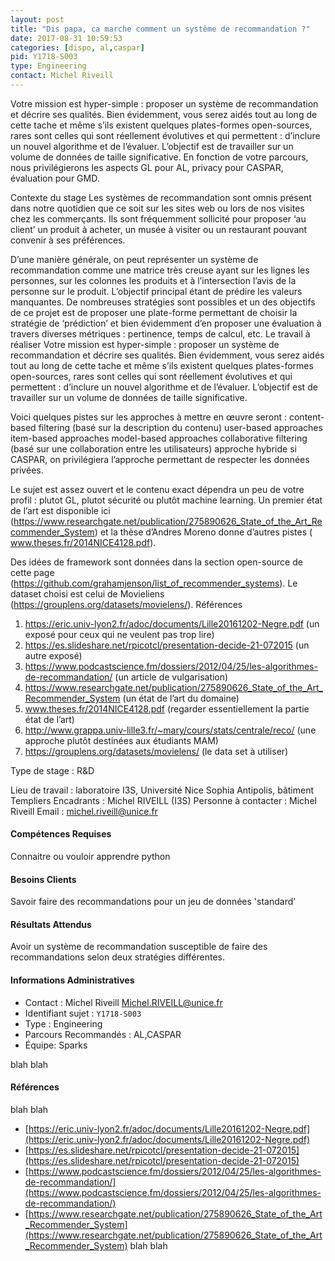 ```yaml
---
layout: post
title: "Dis papa, ca marche comment un système de recommandation ?"
date: 2017-08-31 10:59:53
categories: [dispo, al,caspar]
pid: Y1718-S003
type: Engineering
contact: Michel Riveill
---
```

       
Votre mission est hyper-simple : proposer un système de recommandation et décrire ses qualités. Bien évidemment, vous serez aidés tout au long de cette tache et même s’ils existent quelques plates-formes open-sources, rares sont celles qui sont réellement évolutives et qui permettent : d’inclure un nouvel algorithme et de l’évaluer. L’objectif est de travailler sur un volume de données de taille significative. En fonction de votre parcours, nous privilégierons les aspects GL pour AL, privacy pour CASPAR, évaluation pour GMD.

Contexte du stage 
Les systèmes de recommandation sont omnis présent dans notre quotidien que ce soit sur les sites web ou lors de nos visites chez les commerçants. Ils sont fréquemment sollicité pour proposer ‘au client’ un produit à acheter, un musée à visiter ou un restaurant pouvant convenir à ses préférences.

D’une manière générale, on peut représenter un système de recommandation comme une matrice très creuse ayant sur les lignes les personnes, sur les colonnes les produits et à l’intersection l’avis de la personne sur le produit. L’objectif principal étant de prédire les valeurs manquantes. De nombreuses stratégies sont possibles et un des objectifs de ce projet est de proposer une plate-forme permettant de choisir la stratégie de ‘prédiction’ et bien évidemment d’en proposer une évaluation à travers diverses métriques : pertinence, temps de calcul, etc.
Le travail à réaliser
Votre mission est hyper-simple : proposer un système de recommandation et décrire ses qualités. Bien évidemment, vous serez aidés tout au long de cette tache et même s’ils existent quelques plates-formes open-sources, rares sont celles qui sont réellement évolutives et qui permettent : d’inclure un nouvel algorithme et de l’évaluer. L’objectif est de travailler sur un volume de données de taille significative.

Voici quelques pistes sur les approches à mettre en œuvre seront :
content-based filtering (basé sur la description du contenu)
user-based approaches
item-based approaches
model-based approaches
collaborative filtering (basé sur une collaboration entre les utilisateurs)
approche hybride
si CASPAR, on privilégiera l’approche permettant de respecter les données privées.

Le sujet est assez ouvert et le contenu exact dépendra un peu de votre profil : plutot GL, plutot sécurité ou plutôt machine learning. Un premier état de l’art est disponible ici (https://www.researchgate.net/publication/275890626_State_of_the_Art_Recommender_System) et la thèse d’Andres Moreno donne d’autres pistes ( www.theses.fr/2014NICE4128.pdf). 

Des idées de framework sont données dans la section open-source de cette page (https://github.com/grahamjenson/list_of_recommender_systems). Le dataset choisi est celui de Movieliens (https://grouplens.org/datasets/movielens/). 
Références
1. https://eric.univ-lyon2.fr/adoc/documents/Lille20161202-Negre.pdf (un exposé pour ceux qui ne veulent pas trop lire)
2. https://es.slideshare.net/rpicotcl/presentation-decide-21-072015 (un autre exposé)
3. https://www.podcastscience.fm/dossiers/2012/04/25/les-algorithmes-de-recommandation/ (un article de vulgarisation)
4. https://www.researchgate.net/publication/275890626_State_of_the_Art_Recommender_System (un état de l’art du domaine)
5. www.theses.fr/2014NICE4128.pdf (regarder essentiellement la partie état de l’art)
6. http://www.grappa.univ-lille3.fr/~mary/cours/stats/centrale/reco/ (une approche plutôt destinées aux étudiants MAM)
7. https://grouplens.org/datasets/movielens/ (le data set à utiliser)

Type de stage : R&D

Lieu de travail : laboratoire I3S, Université Nice Sophia Antipolis, bâtiment Templiers
Encadrants : Michel RIVEILL (I3S)
Personne à contacter : Michel Riveill
Email : michel.riveill@unice.fr 

#### Compétences Requises
Connaitre ou vouloir apprendre python


#### Besoins Clients
Savoir faire des recommandations pour un jeu de données 'standard'

#### Résultats Attendus
Avoir un système de recommandation susceptible de faire des recommandations selon deux stratégies différentes.
     

#### Informations Administratives
  * Contact : Michel Riveill <Michel.RIVEILL@unice.fr>
  * Identifiant sujet : `Y1718-S003`
  * Type : Engineering
  * Parcours Recommandés : AL,CASPAR
  * Équipe: Sparks

 blah blah
#### Références
 blah blah

  * [https://eric.univ-lyon2.fr/adoc/documents/Lille20161202-Negre.pdf](https://eric.univ-lyon2.fr/adoc/documents/Lille20161202-Negre.pdf)
  * [https://es.slideshare.net/rpicotcl/presentation-decide-21-072015](https://es.slideshare.net/rpicotcl/presentation-decide-21-072015)
  * [https://www.podcastscience.fm/dossiers/2012/04/25/les-algorithmes-de-recommandation/](https://www.podcastscience.fm/dossiers/2012/04/25/les-algorithmes-de-recommandation/)
  * [https://www.researchgate.net/publication/275890626_State_of_the_Art_Recommender_System](https://www.researchgate.net/publication/275890626_State_of_the_Art_Recommender_System)
 blah blah
     